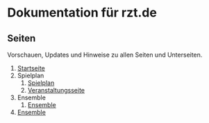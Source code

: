 # Dokumentation für rzt.de

## Seiten
Vorschauen, Updates und Hinweise zu allen Seiten und Unterseiten.

1. [Startseite](seiten/01-startseite/index.md)
2. Spielplan 
   1. [Spielplan](seiten/02-spielplan/index.md)
   2. [Veranstaltungsseite](seiten/02-2-veranstaltung/index.md)
3. Ensemble
   1. [Ensemble](seiten/03-1-ensemble/index.md)
5. [Ensemble](seiten/03-ensemble/index.md)
